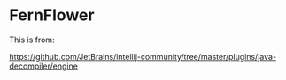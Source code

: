 # FernFlower

This is from: 

https://github.com/JetBrains/intellij-community/tree/master/plugins/java-decompiler/engine